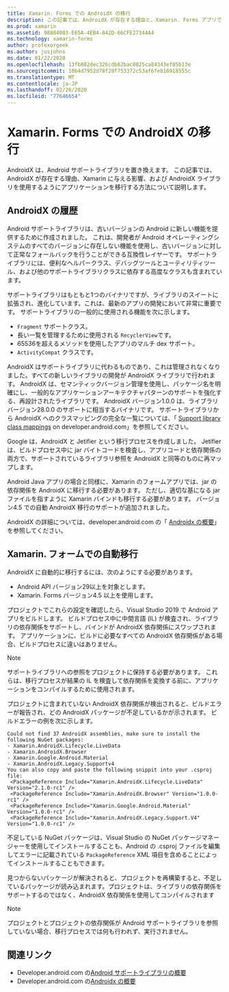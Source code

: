 ```yaml
---
title: Xamarin. Forms での AndroidX の移行
description: この記事では、AndroidX が存在する理由と、Xamarin. Forms アプリで AndroidX に移行する方法について説明します。
ms.prod: xamarin
ms.assetid: 98884003-E65A-4EB4-842D-66CFE27344A4
ms.technology: xamarin-forms
author: profexorgeek
ms.author: jusjohns
ms.date: 01/22/2020
ms.openlocfilehash: 13fb802dec326cdb82bac8825ca84343ef85b13e
ms.sourcegitcommit: 10b4d7952d78f20f753372c53af6feb16918555c
ms.translationtype: MT
ms.contentlocale: ja-JP
ms.lasthandoff: 02/26/2020
ms.locfileid: "77646654"
---
```

# <a name="androidx-migration-in-xamarinforms"></a>Xamarin. Forms での AndroidX の移行

AndroidX は、Android サポートライブラリを置き換えます。 この記事では、AndroidX が存在する理由、Xamarin に与える影響、および AndroidX ライブラリを使用するようにアプリケーションを移行する方法について説明します。

## <a name="history-of-androidx"></a>AndroidX の履歴

Android サポートライブラリは、古いバージョンの Android に新しい機能を提供するために作成されました。 これは、開発者が Android オペレーティングシステムのすべてのバージョンに存在しない機能を使用し、古いバージョンに対して正常なフォールバックを行うことができる互換性レイヤーです。 サポートライブラリには、便利なヘルパークラス、デバッグツールとユーティリティツール、および他のサポートライブラリクラスに依存する高度なクラスも含まれています。

サポートライブラリはもともと1つのバイナリですが、ライブラリのスイートに拡張され、進化しています。これは、最新のアプリの開発において非常に重要です。 サポートライブラリの一般的に使用される機能を次に示します。

- `Fragment` サポートクラス。
- 長い一覧を管理するために使用される `RecyclerView`です。
- 65536を超えるメソッドを使用したアプリのマルチ dex サポート。
- `ActivityCompat` クラスです。

AndroidX はサポートライブラリに代わるものであり、これは管理されなくなりました。すべての新しいライブラリの開発が AndroidX ライブラリで行われます。 AndroidX は、セマンティックバージョン管理を使用し、パッケージ名を明確にし、一般的なアプリケーションアーキテクチャパターンのサポートを強化する、再設計されたライブラリです。 AndroidX バージョン1.0.0 は、ライブラリバージョン28.0.0 のサポートに相当するバイナリです。 サポートライブラリから AndroidX へのクラスマッピングの完全な一覧については、「 [Support library class mappings](https://developer.android.com/jetpack/androidx/migrate/class-mappings) on developer.android.com」を参照してください。

Google は、AndroidX と Jetifier という移行プロセスを作成しました。 Jetifier は、ビルドプロセス中に jar バイトコードを検査し、アプリコードと依存関係の両方で、サポートされているライブラリ参照を AndroidX と同等のものに再マップします。

Android Java アプリの場合と同様に、Xamarin のフォームアプリでは、jar の依存関係を AndroidX に移行する必要があります。 ただし、適切な基になる jar ファイルを指すように Xamarin バインドも移行する必要があります。 バージョン4.5 での自動 AndroidX 移行のサポートが追加されました。

AndroidX の詳細については、developer.android.com の「 [Androidx の概要](https://developer.android.com/jetpack/androidx)」を参照してください。

## <a name="automatic-migration-in-xamarinforms"></a>Xamarin. フォームでの自動移行

AndroidX に自動的に移行するには、次のようにする必要があります。

- Android API バージョン29以上を対象とします。
- Xamarin. Forms バージョン4.5 以上を使用します。

プロジェクトでこれらの設定を確認したら、Visual Studio 2019 で Android アプリをビルドします。 ビルドプロセス中に中間言語 (IL) が検査され、ライブラリの依存関係をサポートし、バインドが AndroidX 依存関係にスワップされます。 アプリケーションに、ビルドに必要なすべての AndroidX 依存関係がある場合、ビルドプロセスに違いはありません。

> [!NOTE]
> サポートライブラリへの参照をプロジェクトに保持する必要があります。 これらは、移行プロセスが結果の IL を検査して依存関係を変換する前に、アプリケーションをコンパイルするために使用されます。

プロジェクトに含まれていない AndroidX 依存関係が検出されると、ビルドエラーが報告され、どの AndroidX パッケージが不足しているかが示されます。 ビルドエラーの例を次に示します。

```
Could not find 37 AndroidX assemblies, make sure to install the following NuGet packages:
- Xamarin.AndroidX.Lifecycle.LiveData
- Xamarin.AndroidX.Browser
- Xamarin.Google.Android.Material
- Xamarin.AndroidX.Legacy.Supportv4
You can also copy and paste the following snippit into your .csproj file:
 <PackageReference Include="Xamarin.AndroidX.Lifecycle.LiveData" Version="2.1.0-rc1" />
 <PackageReference Include="Xamarin.AndroidX.Browser" Version="1.0.0-rc1" />
 <PackageReference Include="Xamarin.Google.Android.Material" Version="1.0.0-rc1" />
 <PackageReference Include="Xamarin.AndroidX.Legacy.Support.V4" Version="1.0.0-rc1" />
```

不足している NuGet パッケージは、Visual Studio の NuGet パッケージマネージャーを使用してインストールすることも、Android の .csproj ファイルを編集してエラーに記載されている `PackageReference` XML 項目を含めることによってインストールすることもできます。

見つからないパッケージが解決されると、プロジェクトを再構築すると、不足しているパッケージが読み込まれます。プロジェクトは、ライブラリの依存関係をサポートするのではなく、AndroidX 依存関係を使用してコンパイルされます

> [!NOTE]
> プロジェクトとプロジェクトの依存関係が Android サポートライブラリを参照していない場合、移行プロセスでは何も行われず、実行されません。

## <a name="related-links"></a>関連リンク

- Developer.android.com の[Android サポートライブラリの概要](https://developer.android.com/topic/libraries/support-library/index)
- Developer.android.com の[Androidx の概要](https://developer.android.com/jetpack/androidx)
